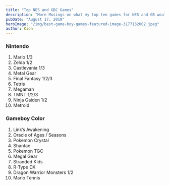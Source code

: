 ```yaml
---
title: "Top NES and GBC Games"
description: "More Musings on what my top ten games for NES and GB would be"
pubDate: "August 17, 2019"
heroImage: "/img/best-game-boy-games-featured-image-3177132002.jpeg"
author: Kion
---
```


### Nintendo

1. Mario 1/3  
2. Zelda 1/2  
3. Castlevania 1/3  
4. Metal Gear  
5. Final Fantasy 1/2/3  
6. Tetris  
7. Megaman  
8. TMNT 1/2/3  
9. Ninja Gaiden 1/2  
11. Metroid

### Gameboy Color

1. Link’s Awakening  
2. Oracle of Ages / Seasons  
3. Pokemon Crystal  
4. Shantae  
5. Pokemon TGC  
6. Megal Gear  
7. Stranded Kids  
8. R-Type DX  
9. Dragon Warrior Monsters 1/2  
10. Mario Tennis